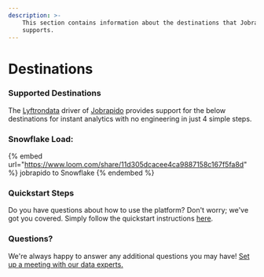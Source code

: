 ```yaml
---
description: >-
    This section contains information about the destinations that Jobrapido
    supports.
---
```


# Destinations

### Supported Destinations

The [Lyftrondata](https://www.lyftrondata.com/) driver of [Jobrapido](https://www.lyftrondata.com/integration/jobrapido/) provides support for the below destinations for instant analytics with no engineering in just 4 simple steps.

### Snowflake Load:

{% embed url="https://www.loom.com/share/11d305dcacee4ca9887158c167f5fa8d" %}
jobrapido to Snowflake
{% endembed %}

### Quickstart Steps

Do you have questions about how to use the platform? Don't worry; we've got you covered. Simply follow the quickstart instructions [here](../../../quickstart-steps.md).

### Questions? <a href="#questions" id="questions"></a>

We're always happy to answer any additional questions you may have! [Set up a meeting with our data experts.](https://www.lyftrondata.com/book-a-meeting/)
